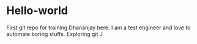 # Hello-world
First git repo for training
Dhananjay here. I am a test engineer and love to automate boring stuffs. Exploring git J
